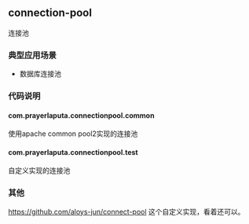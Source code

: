 ## connection-pool  

连接池

### 典型应用场景  

- 数据库连接池

### 代码说明

#### com.prayerlaputa.connectionpool.common
使用apache common pool2实现的连接池

#### com.prayerlaputa.connectionpool.test
自定义实现的连接池

### 其他

https://github.com/aloys-jun/connect-pool
这个自定义实现，看着还可以。
